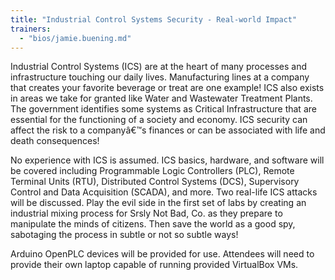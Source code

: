 ```yaml
---
title: "Industrial Control Systems Security - Real-world Impact"
trainers:
  - "bios/jamie.buening.md"
---
```

Industrial Control Systems (ICS) are at the heart of many processes and infrastructure touching our daily lives. Manufacturing lines at a company that creates your favorite beverage or treat are one example! ICS also exists in areas we take for granted like Water and Wastewater Treatment Plants. The government identifies some systems as Critical Infrastructure that are essential for the functioning of a society and economy. ICS security can affect the risk to a companyâ&euro;&trade;s finances or can be associated with life and death consequences!

No experience with ICS is assumed. ICS basics, hardware, and software will be covered including Programmable Logic Controllers (PLC), Remote Terminal Units (RTU), Distributed Control Systems (DCS), Supervisory Control and Data Acquisition (SCADA), and more.  Two real-life ICS attacks will be discussed. Play the evil side in the first set of labs by creating an industrial mixing process for Srsly Not Bad, Co. as they prepare to manipulate the minds of citizens.  Then save the world as a good spy, sabotaging the process in subtle or not so subtle ways!

Arduino OpenPLC devices will be provided for use.  Attendees will need to provide their own laptop capable of running provided VirtualBox VMs.